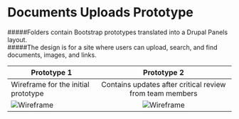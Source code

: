 # Documents Uploads Prototype

#####Folders contain Bootstrap prototypes translated into a Drupal Panels layout.  
#####The design is for a site where users can upload, search, and find documents, images, and links. 

|Prototype 1 | Prototype 2|
|------------------------------------------------------|:------------------------------------------------------------------------------:|
|Wireframe for the initial prototype| Contains updates after critical review from team members|
|![Wireframe](https://s-media-cache-ak0.pinimg.com/564x/ed/9f/c2/ed9fc2c3a03a03b6b5402de111935e81.jpg)|![Wireframe](https://s-media-cache-ak0.pinimg.com/564x/02/03/57/020357115e267f3a9f6d7541749467c6.jpg)|

